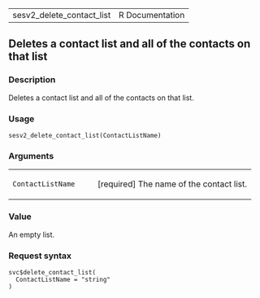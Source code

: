 <table style="width: 100%;">
<tbody>
<tr class="odd">
<td>sesv2_delete_contact_list</td>
<td style="text-align: right;">R Documentation</td>
</tr>
</tbody>
</table>

## Deletes a contact list and all of the contacts on that list

### Description

Deletes a contact list and all of the contacts on that list.

### Usage

    sesv2_delete_contact_list(ContactListName)

### Arguments

<table>
<colgroup>
<col style="width: 35%" />
<col style="width: 65%" />
</colgroup>
<tbody>
<tr class="odd">
<td><code
id="sesv2_delete_contact_list_:_ContactListName">ContactListName</code></td>
<td><p>[required] The name of the contact list.</p></td>
</tr>
</tbody>
</table>

### Value

An empty list.

### Request syntax

    svc$delete_contact_list(
      ContactListName = "string"
    )
